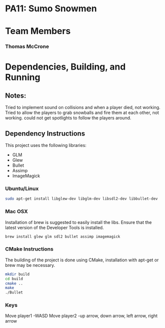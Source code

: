 # PA11: Sumo Snowmen

# Team Members
### Thomas McCrone

# Dependencies, Building, and Running

## Notes:
Tried to implement sound on collisions and when a player died, not working. Tried to allow the players to grab snowballs and fire them at each other, not working. could not get spotlights to follow
the players around.

## Dependency Instructions
This project uses the following libraries:
- GLM
- Glew
- Bullet
- Assimp
- ImageMagick

### Ubuntu/Linux
```bash
sudo apt-get install libglew-dev libglm-dev libsdl2-dev libbullet-dev
```

### Mac OSX
Installation of brew is suggested to easily install the libs. Ensure that the latest version of the Developer Tools is installed.
```bash
brew install glew glm sdl2 bullet assimp imagemagick
```



### CMake Instructions
The building of the project is done using CMake, installation with apt-get or brew may be necessary. 

```bash
mkdir build
cd build
cmake ..
make
./Bullet
```

### Keys

Move player1
	-WASD
Move player2
	-up arrow, down arrow, left arrow, right arrow